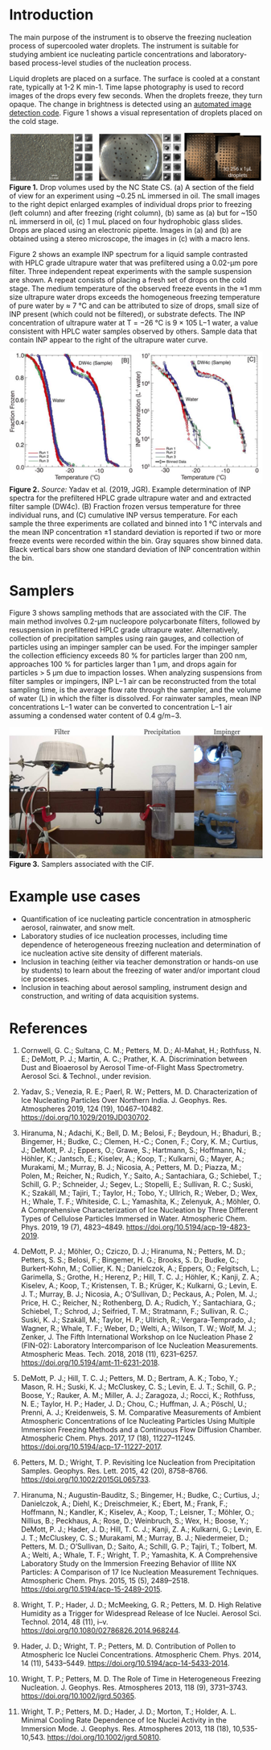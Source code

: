 # Introduction

The main purpose of the instrument is to observe the freezing nucleation process of supercooled water droplets. The instrument is suitable for studying ambient ice nucleating particle concentrations and laboratory-based process-level studies of the nucleation process. 

Liquid droplets are placed on a surface. The surface is cooled at a constant rate, typically at 1-2 K min-1. Time lapse photography is used to record images of the drops every few seconds. When the droplets freeze, they turn opaque. The change in brightness is detected using an [automated image detection code](https://github.com/CIF-Cold-Stage/Drop-Freezing-Detection.git). Figure 1 shows a visual representation of droplets placed on the cold stage.


![](assets/dropsize.png)
**Figure 1.** Drop volumes used by the NC State CS. (a) A section of the field of view for an experiment using ~0.25 nL immersed in oil. The small images to the right depict enlarged examples of individual drops prior to freezing (left column) and after freezing (right column), (b) same as (a) but for ~150 nL immerserd in oil, (c) 1 muL placed on four hydrophobic glass slides. Drops are placed using an electronic pipette. Images in (a) and (b) are obtained using a stereo microscope, the images in (c) with a macro lens.



Figure 2 shows an example INP spectrum for a liquid sample contrasted with HPLC grade ultrapure water that was prefiltered using a 0.02-μm pore filter.
Three independent repeat experiments with the sample suspension are shown. A repeat consists of placing a fresh set of drops on the cold stage. The medium temperature of the observed freeze events in the ≈1 mm size ultrapure water drops exceeds the homogeneous freezing temperature of pure water by ≈ 7 °C
and can be attributed to size of drops, small size of INP present (which could not be filtered), or substrate defects. The INP concentration of ultrapure water at T = −26 °C is 9 × 105 L−1 water, a value consistent with HPLC water samples observed by others. Sample data that contain INP appear to the right of the ultrapure water curve.

![](assets/spectra.png)
**Figure 2.** *Source:* Yadav et al. (2019, JGR). Example determination of INP spectra for the prefiltered HPLC grade ultrapure water and and extracted filter sample (DW4c). (B) Fraction frozen versus temperature for three individual runs, and (C) cumulative INP versus temperature. For each sample the three experiments are collated and binned into 1 °C intervals and the mean INP concentration ±1 standard deviation is reported if two or more freeze events were recorded within the bin. Gray squares show binned data. Black vertical bars show one standard deviation of INP concentration within the bin. 


# Samplers

Figure 3 shows sampling methods that are associated with the CIF. The main method involves 0.2-μm nucleopore polycarbonate filters, followed by resuspension in prefiltered HPLC grade ultrapure water. Alternatively, collection of precipitation samples using rain gauges, and collection of particles using an impinger sampler can be used. For the impinger sampler the collection efficiency exceeds 80 % for particles larger than 200 nm, approaches 100 % for particles larger than 1 µm, and drops again for particles > 5 µm due to impaction losses. When analyzing suspensions from filter samples or impingers, INP L−1 air can be reconstructed from the total sampling time, is the average flow rate through the sampler, and the volume of water (L) in which the filter is dissolved. For rainwater samples, mean INP concentrations L−1 water can be converted to concentration L−1 air assuming a condensed water content of 0.4 g/m−3.


![](assets/samplers.png)
**Figure 3.** Samplers associated with the CIF.



# Example use cases

- Quantification of ice nucleating particle concentration in atmospheric aerosol, rainwater, and snow melt.
- Laboratory studies of ice nucleation processes, including time dependence of heterogeneous freezing nucleation and determination of ice nucleation active site density of different materials.
- Inclusion in teaching (either via teacher demonstration or hands-on use by students) to learn about the freezing of water and/or important cloud ice processes. 
- Inclusion in teaching about aerosol sampling, instrument design and construction, and writing of data acquisition systems.




# References

1. Cornwell, G. C.; Sultana, C. M.; Petters, M. D.; Al-Mahat, H.; Rothfuss, N. E.; DeMott, P. J.; Martin, A. C.; Prather, K. A. Discrimination between Dust and Bioaerosol by Aerosol Time-of-Flight Mass Spectrometry. Aerosol Sci. & Technol., under revision.

1. Yadav, S.; Venezia, R. E.; Paerl, R. W.; Petters, M. D. Characterization of Ice Nucleating Particles Over Northern India. J. Geophys. Res. Atmospheres 2019, 124 (19), 10467–10482. https://doi.org/10.1029/2019JD030702.

2. Hiranuma, N.; Adachi, K.; Bell, D. M.; Belosi, F.; Beydoun, H.; Bhaduri, B.; Bingemer, H.; Budke, C.; Clemen, H.-C.; Conen, F.; Cory, K. M.; Curtius, J.; DeMott, P. J.; Eppers, O.; Grawe, S.; Hartmann, S.; Hoffmann, N.; Höhler, K.; Jantsch, E.; Kiselev, A.; Koop, T.; Kulkarni, G.; Mayer, A.; Murakami, M.; Murray, B. J.; Nicosia, A.; Petters, M. D.; Piazza, M.; Polen, M.; Reicher, N.; Rudich, Y.; Saito, A.; Santachiara, G.; Schiebel, T.; Schill, G. P.; Schneider, J.; Segev, L.; Stopelli, E.; Sullivan, R. C.; Suski, K.; Szakáll, M.; Tajiri, T.; Taylor, H.; Tobo, Y.; Ullrich, R.; Weber, D.; Wex, H.; Whale, T. F.; Whiteside, C. L.; Yamashita, K.; Zelenyuk, A.; Möhler, O. A Comprehensive Characterization of Ice Nucleation by Three Different Types of Cellulose Particles Immersed in Water. Atmospheric Chem. Phys. 2019, 19 (7), 4823–4849. https://doi.org/10.5194/acp-19-4823-2019.

3. DeMott, P. J.; Möhler, O.; Cziczo, D. J.; Hiranuma, N.; Petters, M. D.; Petters, S. S.; Belosi, F.; Bingemer, H. G.; Brooks, S. D.; Budke, C.; Burkert-Kohn, M.; Collier, K. N.; Danielczok, A.; Eppers, O.; Felgitsch, L.; Garimella, S.; Grothe, H.; Herenz, P.; Hill, T. C. J.; Höhler, K.; Kanji, Z. A.; Kiselev, A.; Koop, T.; Kristensen, T. B.; Krüger, K.; Kulkarni, G.; Levin, E. J. T.; Murray, B. J.; Nicosia, A.; O’Sullivan, D.; Peckaus, A.; Polen, M. J.; Price, H. C.; Reicher, N.; Rothenberg, D. A.; Rudich, Y.; Santachiara, G.; Schiebel, T.; Schrod, J.; Seifried, T. M.; Stratmann, F.; Sullivan, R. C.; Suski, K. J.; Szakáll, M.; Taylor, H. P.; Ullrich, R.; Vergara-Temprado, J.; Wagner, R.; Whale, T. F.; Weber, D.; Welti, A.; Wilson, T. W.; Wolf, M. J.; Zenker, J. The Fifth International Workshop on Ice Nucleation Phase 2 (FIN-02): Laboratory Intercomparison of Ice Nucleation Measurements. Atmospheric Meas. Tech. 2018, 2018 (11), 6231–6257. https://doi.org/10.5194/amt-11-6231-2018.

4. DeMott, P. J.; Hill, T. C. J.; Petters, M. D.; Bertram, A. K.; Tobo, Y.; Mason, R. H.; Suski, K. J.; McCluskey, C. S.; Levin, E. J. T.; Schill, G. P.; Boose, Y.; Rauker, A. M.; Miller, A. J.; Zaragoza, J.; Rocci, K.; Rothfuss, N. E.; Taylor, H. P.; Hader, J. D.; Chou, C.; Huffman, J. A.; Pöschl, U.; Prenni, A. J.; Kreidenweis, S. M. Comparative Measurements of Ambient Atmospheric Concentrations of Ice Nucleating Particles Using Multiple Immersion Freezing Methods and a Continuous Flow Diffusion Chamber. Atmospheric Chem. Phys. 2017, 17 (18), 11227–11245. https://doi.org/10.5194/acp-17-11227-2017.

5. Petters, M. D.; Wright, T. P. Revisiting Ice Nucleation from Precipitation Samples. Geophys. Res. Lett. 2015, 42 (20), 8758–8766. https://doi.org/10.1002/2015GL065733.

6. Hiranuma, N.; Augustin-Bauditz, S.; Bingemer, H.; Budke, C.; Curtius, J.; Danielczok, A.; Diehl, K.; Dreischmeier, K.; Ebert, M.; Frank, F.; Hoffmann, N.; Kandler, K.; Kiselev, A.; Koop, T.; Leisner, T.; Möhler, O.; Nillius, B.; Peckhaus, A.; Rose, D.; Weinbruch, S.; Wex, H.; Boose, Y.; DeMott, P. J.; Hader, J. D.; Hill, T. C. J.; Kanji, Z. A.; Kulkarni, G.; Levin, E. J. T.; McCluskey, C. S.; Murakami, M.; Murray, B. J.; Niedermeier, D.; Petters, M. D.; O’Sullivan, D.; Saito, A.; Schill, G. P.; Tajiri, T.; Tolbert, M. A.; Welti, A.; Whale, T. F.; Wright, T. P.; Yamashita, K. A Comprehensive Laboratory Study on the Immersion Freezing Behavior of Illite NX Particles: A Comparison of 17 Ice Nucleation Measurement Techniques. Atmospheric Chem. Phys. 2015, 15 (5), 2489–2518. https://doi.org/10.5194/acp-15-2489-2015.

7. Wright, T. P.; Hader, J. D.; McMeeking, G. R.; Petters, M. D. High Relative Humidity as a Trigger for Widespread Release of Ice Nuclei. Aerosol Sci. Technol. 2014, 48 (11), i–v. https://doi.org/10.1080/02786826.2014.968244.

8. Hader, J. D.; Wright, T. P.; Petters, M. D. Contribution of Pollen to Atmospheric Ice Nuclei Concentrations. Atmospheric Chem. Phys. 2014, 14 (11), 5433–5449. https://doi.org/10.5194/acp-14-5433-2014.

9. Wright, T. P.; Petters, M. D. The Role of Time in Heterogeneous Freezing Nucleation. J. Geophys. Res. Atmospheres 2013, 118 (9), 3731–3743. https://doi.org/10.1002/jgrd.50365.

10. Wright, T. P.; Petters, M. D.; Hader, J. D.; Morton, T.; Holder, A. L. Minimal Cooling Rate Dependence of Ice Nuclei Activity in the Immersion Mode. J. Geophys. Res. Atmospheres 2013, 118 (18), 10,535-10,543. https://doi.org/10.1002/jgrd.50810.
